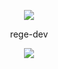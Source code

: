 <p align="center">  
<img src="https://media.discordapp.net/attachments/813341662545313832/813343404507267092/pokemon_pixel.gif">
</p>
<p align="center">
    rege-dev
<p align="center">  
<img src="https://komarev.com/ghpvc/?username=rege-dev&color=grey">
</p>
